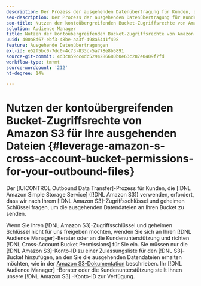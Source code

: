 ```yaml
---
description: Der Prozess der ausgehenden Datenübertragung für Kunden, die Amazon Simple Storage Service (Amazon S3) verwenden, erfordert, dass wir Ihren Amazon S3-Zugriffsschlüssel und -geheimen Schlüssel anfordern, um die ausgehenden Datendateien an Ihren Bucket zu senden.
seo-description: Der Prozess der ausgehenden Datenübertragung für Kunden, die Amazon Simple Storage Service (Amazon S3) verwenden, erfordert, dass wir Ihren Amazon S3-Zugriffsschlüssel und -geheimen Schlüssel anfordern, um die ausgehenden Datendateien an Ihren Bucket zu senden.
seo-title: Nutzen der kontoübergreifenden Bucket-Zugriffsrechte von Amazon S3 für Ihre ausgehenden Dateien
solution: Audience Manager
title: Nutzen der kontoübergreifenden Bucket-Zugriffsrechte von Amazon S3 für Ihre ausgehenden Dateien
uuid: 400a8d67-ebf3-48be-aa3f-498a5441f498
feature: Ausgehende Datenübertragungen
exl-id: e52f5bc0-7dc0-4c73-833c-5a778e8b5891
source-git-commit: 4d3c859cc4dc5294286680b0e63c287e0409f7fd
workflow-type: tm+mt
source-wordcount: '212'
ht-degree: 14%

---
```


# Nutzen der kontoübergreifenden Bucket-Zugriffsrechte von Amazon S3 für Ihre ausgehenden Dateien {#leverage-amazon-s-cross-account-bucket-permissions-for-your-outbound-files}

Der [!UICONTROL Outbound Data Transfer]-Prozess für Kunden, die [!DNL Amazon Simple Storage Service] ([!DNL Amazon S3]) verwenden, erfordert, dass wir nach Ihrem [!DNL Amazon S3]-Zugriffsschlüssel und geheimen Schlüssel fragen, um die ausgehenden Datendateien an Ihren Bucket zu senden.

Wenn Sie Ihren [!DNL Amazon S3]-Zugriffsschlüssel und geheimen Schlüssel nicht für uns freigeben möchten, wenden Sie sich an Ihren [!DNL Audience Manager]-Berater oder an die Kundenunterstützung und richten [!DNL Cross-Account Bucket Permissions] für Sie ein. Sie müssen nur die [!DNL Amazon S3]-Konto-ID zu einer Zulassungsliste für den [!DNL S3]-Bucket hinzufügen, an den Sie die ausgehenden Datendateien erhalten möchten, wie in der [Amazon S3-Dokumentation](https://docs.aws.amazon.com/AmazonS3/latest/dev/example-walkthroughs-managing-access-example2.html) beschrieben. Ihr [!DNL Audience Manager] -Berater oder die Kundenunterstützung stellt Ihnen unsere [!DNL Amazon S3] -Konto-ID zur Verfügung.
